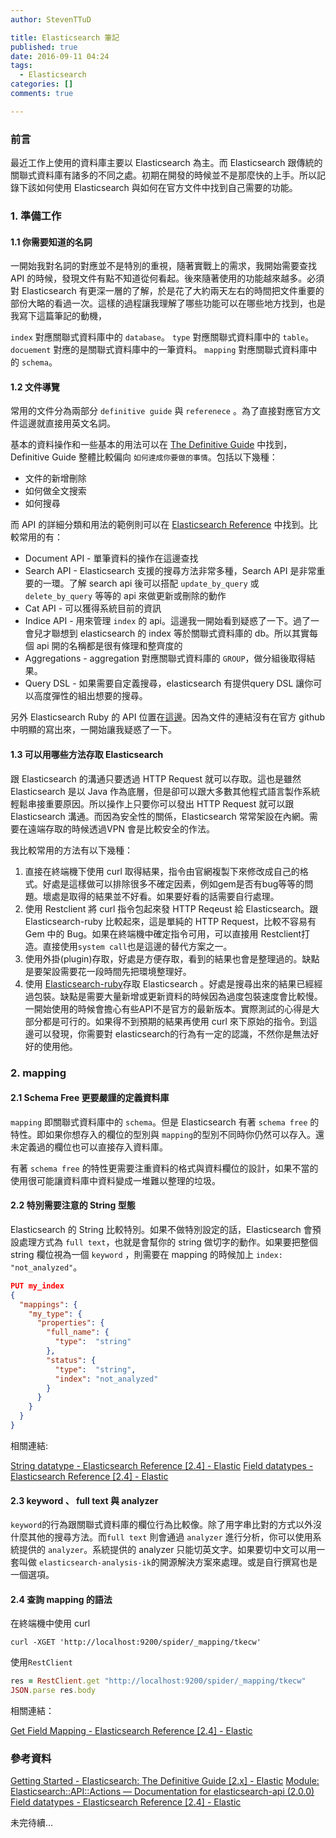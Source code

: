 ```yaml
---
author: StevenTTuD

title: Elasticsearch 筆記
published: true
date: 2016-09-11 04:24
tags:
  - Elasticsearch
categories: []
comments: true

---
```

### 前言

最近工作上使用的資料庫主要以 Elasticsearch 為主。而 Elasticsearch 跟傳統的關聯式資料庫有諸多的不同之處。初期在開發的時候並不是那麼快的上手。所以記錄下該如何使用 Elasticsearch 與如何在官方文件中找到自己需要的功能。

### 1. 準備工作

#### 1.1 你需要知道的名詞

一開始我對名詞的對應並不是特別的重視，隨著實戰上的需求，我開始需要查找 API 的時候，發現文件有點不知道從何看起。後來隨著使用的功能越來越多。必須對 Elasticsearch 有更深一層的了解，於是花了大約兩天左右的時間把文件重要的部份大略的看過一次。這樣的過程讓我理解了哪些功能可以在哪些地方找到，也是我寫下這篇筆記的動機，

`index` 對應關聯式資料庫中的 `database`。
`type` 對應關聯式資料庫中的 `table`。
`docuement` 對應的是關聯式資料庫中的一筆資料。
`mapping` 對應關聯式資料庫中的 `schema`。

#### 1.2 文件導覽

常用的文件分為兩部分 `definitive guide` 與 `referenece` 。為了直接對應官方文件這邊就直接用英文名詞。

基本的資料操作和一些基本的用法可以在 [The Definitive Guide](https://www.elastic.co/guide/en/elasticsearch/guide/current/getting-started.html) 中找到，Definitive Guide 整體比較偏向 `如何達成你要做的事情`。包括以下幾種：

- 文件的新增刪除
- 如何做全文搜索
- 如何搜尋

而 API 的詳細分類和用法的範例則可以在 [Elasticsearch Reference](https://www.elastic.co/guide/en/elasticsearch/reference/2.4/index.html) 中找到。比較常用的有：

- Document API - 單筆資料的操作在這邊查找
- Search API - Elasticsearch 支援的搜尋方法非常多種，Search API 是非常重要的一環。了解 search api 後可以搭配 `update_by_query` 或 `delete_by_query` 等等的 api 來做更新或刪除的動作
- Cat API - 可以獲得系統目前的資訊
- Indice API - 用來管理 `index` 的 api。這邊我一開始看到疑惑了一下。過了一會兒才聯想到 elasticsearch 的 index 等於關聯式資料庫的 db。所以其實每個 api 開的名稱都是很有條理和整齊度的
- Aggregations - aggregation 對應關聯式資料庫的 `GROUP`，做分組後取得結果。
- Query DSL - 如果需要自定義搜尋，elasticsearch 有提供query DSL 讓你可以高度彈性的組出想要的搜尋。

另外 Elasticsearch Ruby 的 API 位置在[這邊](http://www.rubydoc.info/gems/elasticsearch-api/Elasticsearch/API/Actions)。因為文件的連結沒有在官方 github 中明顯的寫出來，一開始讓我疑惑了一下。


#### 1.3 可以用哪些方法存取 Elasticsearch

跟 Elasticsearch 的溝通只要透過 HTTP Request 就可以存取。這也是雖然 Elasticsearch 是以 Java 作為底層，但是卻可以跟大多數其他程式語言製作系統輕鬆串接重要原因。所以操作上只要你可以發出 HTTP Request 就可以跟 Elasticsearch 溝通。而因為安全性的關係，Elasticsearch 常常架設在內網。需要在遠端存取的時候透過VPN 會是比較安全的作法。

我比較常用的方法有以下幾種：


1. 直接在終端機下使用 curl 取得結果，指令由官網複製下來修改成自己的格式。好處是這樣做可以排除很多不確定因素，例如gem是否有bug等等的問題。壞處是取得的結果並不好看。如果要好看的話需要自行處理。
1. 使用 Restclient 將 curl 指令包起來發 HTTP Reqeust 給 Elasticsearch。跟 Elasticsearch-ruby 比較起來，這是單純的 HTTP Request，比較不容易有 Gem 中的 Bug。如果在終端機中確定指令可用，可以直接用 Restclient打造。直接使用`system call`也是這邊的替代方案之一。
1. 使用外掛(plugin)存取，好處是方便存取，看到的結果也會是整理過的。缺點是要架設需要花一段時間先把環境整理好。
1. 使用 [Elasticsearch-ruby](http://www.rubydoc.info/gems/elasticsearch-api/Elasticsearch/API/Actions)存取 Elasticsearch 。好處是搜尋出來的結果已經經過包裝。缺點是需要大量新增或更新資料的時候因為過度包裝速度會比較慢。一開始使用的時候會擔心有些API不是官方的最新版本。實際測試的心得是大部分都是可行的。如果得不到預期的結果再使用 curl 來下原始的指令。到這邊可以發現，你需要對 elasticsearch的行為有一定的認識，不然你是無法好好的使用他。


### 2. mapping

#### 2.1 Schema Free 更要嚴謹的定義資料庫

`mapping` 即關聯式資料庫中的 `schema`。但是 Elasticsearch 有著 `schema free` 的特性。即如果你想存入的欄位的型別與 `mapping`的型別不同時你仍然可以存入。還未定義過的欄位也可以直接存入資料庫。

有著 `schema free` 的特性更需要注重資料的格式與資料欄位的設計，如果不當的使用很可能讓資料庫中資料變成一堆難以整理的垃圾。

#### 2.2 特別需要注意的 String 型態

Elasticsearch 的 String 比較特別。如果不做特別設定的話，Elasticsearch 會預設處理方式為 `full text`，也就是會幫你的 string 做切字的動作。如果要把整個 string 欄位視為一個 `keyword` ，則需要在 mapping 的時候加上 `index: "not_analyzed"`。
```json
PUT my_index
{
  "mappings": {
    "my_type": {
      "properties": {
        "full_name": {
          "type":  "string"
        },
        "status": {
          "type":  "string",
          "index": "not_analyzed"
        }
      }
    }
  }
}
```

相關連結:

[String datatype - Elasticsearch Reference [2.4] - Elastic](https://www.elastic.co/guide/en/elasticsearch/reference/2.4/string.html)
[Field datatypes - Elasticsearch Reference [2.4] - Elastic](https://www.elastic.co/guide/en/elasticsearch/reference/2.4/mapping-types.html)

#### 2.3 keyword 、 full text 與 analyzer

`keyword`的行為跟關聯式資料庫的欄位行為比較像。除了用字串比對的方式以外沒什麼其他的搜尋方法。而`full text` 則會通過 `analyzer` 進行分析，你可以使用系統提供的 `analyzer`。系統提供的 analyzer 只能切英文字。如果要切中文可以用一套叫做 `elasticsearch-analysis-ik`的開源解決方案來處理。或是自行撰寫也是一個選項。


#### 2.4 查詢 mapping 的語法

在終端機中使用 curl

```
curl -XGET 'http://localhost:9200/spider/_mapping/tkecw'
```

使用`RestClient`

```rb
res = RestClient.get "http://localhost:9200/spider/_mapping/tkecw"
JSON.parse res.body
```

相關連結：

[Get Field Mapping - Elasticsearch Reference [2.4] - Elastic](https://www.elastic.co/guide/en/elasticsearch/reference/current/indices-get-field-mapping.html)

### 參考資料

[Getting Started - Elasticsearch: The Definitive Guide [2.x] - Elastic](https://www.elastic.co/guide/en/elasticsearch/guide/current/getting-started.html)
[Module: Elasticsearch::API::Actions — Documentation for elasticsearch-api (2.0.0)](http://www.rubydoc.info/gems/elasticsearch-api/Elasticsearch/API/Actions)
[Field datatypes - Elasticsearch Reference [2.4] - Elastic](https://www.elastic.co/guide/en/elasticsearch/reference/2.4/mapping-types.html)




未完待續...
